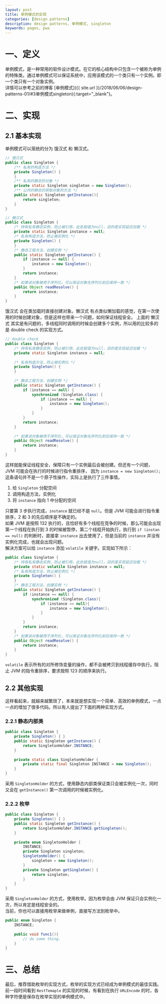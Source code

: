 ```yaml
---
layout: post
title: 单例模式的实现
categories: [design patterns]
description: design patterns, 单例模式, singleton
keywords: pages, pwa
---
```


# 一、定义
单例模式，是一种常用的软件设计模式。在它的核心结构中只包含一个被称为单例的特殊类。通过单例模式可以保证系统中，应用该模式的一个类只有一个实例。即一个类只有一个对象实例。    
详情可以参考之前的博客 [单例模式]({{ site.url }}/2018/06/06/design-patterns-01/#3单例模式singleton){:target="_blank"}。
# 二、实现
## 2.1 基本实现
单例模式可以笼统的分为 饿汉式 和 懒汉式。
```java
// 饿汉式
public class Singleton {
    /** 私有的构造方法 */
    private Singleton() {
    }
    /** 私有的静态的对象 */
    private static Singleton singleton = new Singleton();
    /** 公共的静态的获取对象的方法 */
    public static Singleton getInstance(){
        return singleton;
    }
}
```
```java
// 懒汉式
public class Singleton {
    /* 持有私有静态实例，防止被引用，此处赋值为null，目的是实现延迟加载 */
    private static Singleton instance = null;
    /* 私有构造方法，防止被实例化 */
    private Singleton() {
    }
    /* 静态工程方法，创建实例 */
    public static Singleton getInstance() {
        if (instance == null) {
            instance = new Singleton();
        }
        return instance;
    }
    /* 如果该对象被用于序列化，可以保证对象在序列化前后保持一致 */
    public Object readResolve() {
        return instance;
    }
}
```
饿汉式 会在类加载时直接创建对象。懒汉式 有点类似懒加载的感觉，在第一次使用的时候创建对象，但是这样也带来一个问题，如何保证线程安全。
上面的 懒汉式 其实是有问题的，多线程同时调用的时候会创建多个实例，所以用的比较多的是 double check 的实现方式。
```java
// double check
public class Singleton {
    /* 持有私有静态实例，防止被引用，此处赋值为null，目的是实现延迟加载 */
    private static Singleton instance = null;
    
    /* 私有构造方法，防止被实例化 */
    private Singleton() {
    }
    
    /* 静态工程方法，创建实例 */
    public static Singleton getInstance() {
        if (instance == null) {
            synchronized (Singleton.class) {
                if (instance == null) {
                    instance = new Singleton();
                }
            }
        }
        return instance;
    }
    
    /* 如果该对象被用于序列化，可以保证对象在序列化前后保持一致 */
    public Object readResolve() {
        return instance;
    }
}
```
这样就能保证线程安全，保障只有一个实例最后会被创建。但还有一个问题，JVM 可能会在执行的时候进行指令重排序，
因为 `instance = new Singleton();` 这条语句并不是一个原子性操作，实际上是执行了三件事情。
1. 给 `Singleton` 分配空间
2. 调用构造方法，实例化
3. 将 `instance` 指向 1 中分配的空间

只要第 3 步执行完成，`instance` 就已经不是 `null`。但是 JVM 可能会进行指令重排序，2 和 3 的先后顺序是不确定的。  
如果 JVM 是按照 132 执行的，且恰好有多个线程在竞争的时候，那么可能会出现 第一个线程在执行到 3 的时候被暂停，第二个线程开始执行，执行到 `if (instan == null)` 的判断时，直接拿 `instance` 出去使用了，但是当前的 `instance` 并没有实例化完成，也就会出现问题。  
解决方案可以给 `instance` 添加 `volatile` 关键字。实现如下所示：
```java
public class Singleton {
    /* 持有私有静态实例，防止被引用，此处赋值为null，目的是实现延迟加载 */
    private static volatile Singleton instance = null;
    /* 私有构造方法，防止被实例化 */
    private Singleton() {
    }
    /* 静态工程方法，创建实例 */
    public static Singleton getInstance() {
        if (instance == null) {
            synchronized (Singleton.class){
                if (instance == null){
                    instance = new Singleton();
                }
            }
        }
        return instance;
    }
    /* 如果该对象被用于序列化，可以保证对象在序列化前后保持一致 */
    public Object readResolve() {
        return instance;
    }
}
```
`volatile` 表示所有的对所修饰变量的操作，都不会被拷贝到线程缓存中执行。阻止 JVM 的指令重排序，要求按照 123 的顺序来执行。

## 2.2 其他实现  
这样看起来，就越来越繁琐了，本来就是想实现一个简单、高效的单例模式，一点一点的增加了很多代码。所以有人提出了下面的两种实现方式。

### 2.2.1 静态内部类
```java
public class Singleton {
    private Singleton() { }
    public static Singleton getInstance() {
        return SingletonHolder.INSTANCE;
    }
    
    private static class SingletonHolder {
        private static final Singleton INSTANCE = new Singleton();
    }
}
```
采用 `SingletonHolder` 的方式，使用静态内部类保证类只会被实例化一次，同时又会在 `getInstance()` 第一次调用的时候被实例化。

### 2.2.2 枚举
```java
public class Singleton {
    private Singleton() { }
    public static Singleton getInstance() {
        return SingletonHolder.INSTANCE.getSingleton();
    }
    
    private enum SingletonHolder {
        INSTANCE;
        private Singleton singleton;
        SingletonHolder() {
            singleton = new Singleton();
        }
        private Singleton getSingleton() {
            return singleton;
        }
    }
}
```
采用 `SingletonHolder` 的方式，使用枚举。因为枚举会由 JVM 保证只会实例化一次，所以肯定是线程安全的。  
当前，你也可以直接用枚举来做单例，直接写方法到枚举中。
```java
public enum Singleton {
    INSTANCE;
    
    public void func1(){
        // do some thing.
    }
}
```

# 三、总结
最后，推荐借助枚举的实现方式，枚举的实现方式已经成为单例模式的最佳实践。前一段时间看到 `RestTemaple` 的实现的时候，有看到在执行 `URLEncode` 的时，各种字符便是保存在枚举实现的单例模式中。